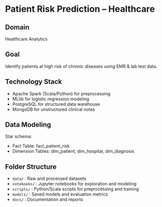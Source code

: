 # Patient Risk Prediction – Healthcare

## Domain
Healthcare Analytics

## Goal
Identify patients at high risk of chronic diseases using EMR & lab test data.

## Technology Stack
- Apache Spark (Scala/Python) for preprocessing
- MLlib for logistic regression modeling
- PostgreSQL for structured data warehouse
- MongoDB for unstructured clinical notes

## Data Modeling
Star schema:
- Fact Table: fact_patient_risk
- Dimension Tables: dim_patient, dim_hospital, dim_diagnosis

## Folder Structure
- `data/` : Raw and processed datasets
- `notebooks/` : Jupyter notebooks for exploration and modeling
- `scripts/` : Python/Scala scripts for preprocessing and training
- `models/` : Saved models and evaluation metrics
- `docs/` : Documentation and reports
